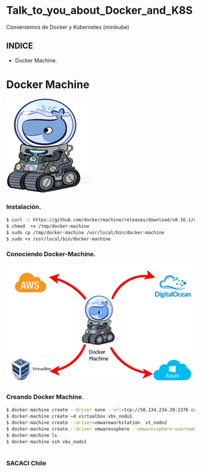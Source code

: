 # Talk_to_you_about_Docker_and_K8S
Conversemos de Docker y Kubernetes (minikube)
## INDICE
* Docker  Machine.

# Docker  Machine
![](../img/pag34_k8s.jpg)
### Instalación.
```sh
$ curl -L https://github.com/docker/machine/releases/download/v0.16.1/docker-machine-`uname -s`-`uname -m` >/tmp/docker-machine
$ chmod  +x /tmp/docker-machine
$ sudo cp /tmp/docker-machine /usr/local/bin/docker-machine
$ sudo +x /usr/local/bin/docker-machine
```
### Conociendo Docker-Machine.
![](../img/pag34_1_k8s.jpg)

### Creando Docker  Machine.
```sh
$ docker-machine create --driver none --url=tcp://50.134.234.20:2376 custombox
$ docker-machine créate –d virtualbox vbx_nodo1
$ docker-machine create --driver=vmwareworkstation  vt_nodo2
$ docker-machine create --driver vmwarevsphere --vmwarevsphere-username=user --vmwarevsphere-password=SECRET vm_nodo3
$ docker-machine ls
$ docker-machine ssh vbx_nodo1
```

#
### SACACI Chile

